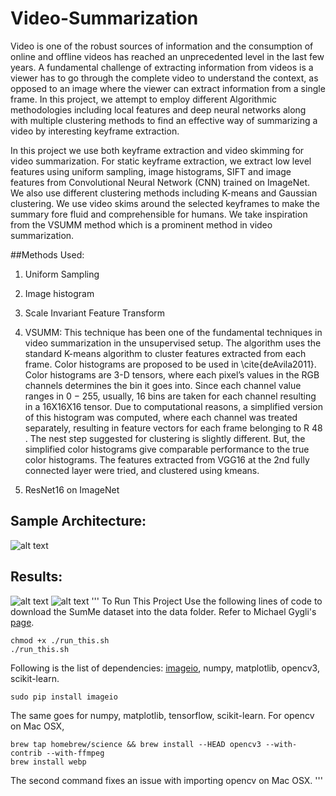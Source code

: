 # Video-Summarization
Video is one of the robust sources of information and the consumption of online and offline videos has reached an unprecedented level in the last few years. A fundamental challenge of extracting information from videos is a viewer has to go through the complete video to understand the context, as opposed to an image where the viewer can extract information from a single frame. In this project, we attempt to employ different Algorithmic methodologies including local features and deep neural networks along with multiple clustering methods to find an effective way of summarizing a video by interesting keyframe extraction. 

In this project we use both keyframe extraction and video skimming for video summarization. For static keyframe extraction, we extract low level features using uniform sampling, image histograms, SIFT and image features from Convolutional Neural Network (CNN) trained on ImageNet. We also use different clustering methods including K-means and Gaussian clustering. We use video skims around the selected keyframes to make the summary fore fluid and comprehensible for humans. We take inspiration from the VSUMM method which is a prominent method in video summarization.

##Methods Used:
1. Uniform Sampling
2. Image histogram
3. Scale Invariant Feature Transform
4. VSUMM:
This technique has been one of the fundamental techniques in video summarization in the unsupervised setup. The algorithm uses the standard K-means algorithm to cluster features extracted from each frame. Color histograms are proposed to be used in \cite{deAvila2011}. Color histograms are 3-D tensors, where each pixel’s values in the RGB channels determines the bin it goes into. Since each channel value ranges in 0 − 255, usually, 16 bins are taken for each channel resulting in a 16X16X16 tensor. Due to computational reasons, a simplified version of this histogram was computed, where each channel was treated separately, resulting in feature vectors for each frame belonging to R 48 . The nest step suggested for clustering is slightly different. But, the simplified color histograms give comparable performance to the true color histograms. The features extracted from VGG16 at the 2nd fully connected layer were tried, and clustered using kmeans.

5. ResNet16 on ImageNet
## Sample Architecture:
![alt text](https://github.com/shruti-jadon/Video-Summarization/blob/master/sample_cnn.png)

## Results:
![alt text](https://github.com/shruti-jadon/Video-Summarization/blob/master/image.png)
![alt text](https://github.com/shruti-jadon/Video-Summarization/blob/master/af1.png)
'''
To Run This Project
Use the following lines of code to download the SumMe dataset into the data folder. Refer to Michael Gygli's [page](https://people.ee.ethz.ch/~gyglim/vsum/).

```
chmod +x ./run_this.sh
./run_this.sh
```

Following is the list of dependencies: [imageio](https://imageio.github.io/), numpy, matplotlib, opencv3, scikit-learn. 
```
sudo pip install imageio
```
The same goes for numpy, matplotlib, tensorflow, scikit-learn. For opencv on Mac OSX,
```
brew tap homebrew/science && brew install --HEAD opencv3 --with-contrib --with-ffmpeg
brew install webp
```
The second command fixes an issue with importing opencv on Mac OSX.
'''
